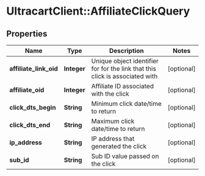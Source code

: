 # UltracartClient::AffiliateClickQuery

## Properties
Name | Type | Description | Notes
------------ | ------------- | ------------- | -------------
**affiliate_link_oid** | **Integer** | Unique object identifier for for the link that this click is associated with | [optional] 
**affiliate_oid** | **Integer** | Affiliate ID associated with the click | [optional] 
**click_dts_begin** | **String** | Minimum click date/time to return | [optional] 
**click_dts_end** | **String** | Maximum click date/time to return | [optional] 
**ip_address** | **String** | IP address that generated the click | [optional] 
**sub_id** | **String** | Sub ID value passed on the click | [optional] 


